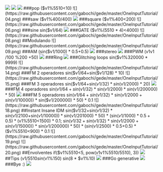 ![](https://raw.githubusercontent.com/gabochi/gede/master/OneInputTutorial/01.png)
![](https://raw.githubusercontent.com/gabochi/gede/master/OneInputTutorial/02.png)
![](https://raw.githubusercontent.com/gabochi/gede/master/OneInputTutorial/03.png)
###pop
($v1%5510<10)
![](https://raw.githubusercontent.com/gabochi/gede/master/OneInputTutorial/04.png)
###saw
($v1%400/400)
![](https://raw.githubusercontent.com/gabochi/gede/master/OneInputTutorial/05.png)
###square
($v1%400<200)
![](https://raw.githubusercontent.com/gabochi/gede/master/OneInputTutorial/06.png)
###sine
sin($v1/64)
![](https://raw.githubusercontent.com/gabochi/gede/master/OneInputTutorial/07.png)
###GATE
($v1%(5510 * 4)<4000)
![](https://raw.githubusercontent.com/gabochi/gede/master/OneInputTutorial/08.png)
##Modulando
![](https://raw.githubusercontent.com/gabochi/gede/master/OneInputTutorial/09.png)
###AM
(sin($v1/1000) * 0.5+0.5)
![](https://raw.githubusercontent.com/gabochi/gede/master/OneInputTutorial/10.png)
###stereo
![](https://raw.githubusercontent.com/gabochi/gede/master/OneInputTutorial/11.png)
###PWM
($v1 %400>$v1 /100 %200 +50)
![](https://raw.githubusercontent.com/gabochi/gede/master/OneInputTutorial/12.png)
###Ring
![](https://raw.githubusercontent.com/gabochi/gede/master/OneInputTutorial/13.png)
###Glitching loops
sin($v1%320000 * 9999)
![](https://raw.githubusercontent.com/gabochi/gede/master/OneInputTutorial/14.png)
###FM 2 operadores
sin($v1/64+sin($v1/128) * 10)
![](https://raw.githubusercontent.com/gabochi/gede/master/OneInputTutorial/15.png)
###FM 3 operadores
sin($v1/64+sin($v1/32) * sin($v1/2000) * 20)
![](https://raw.githubusercontent.com/gabochi/gede/master/OneInputTutorial/16.png)
###FM 4 operadores
sin($v1/64+sin($v1/32) * sin($v1/2000) * sin($v1/200000) * 50)
![](https://raw.githubusercontent.com/gabochi/gede/master/OneInputTutorial/17.png)
###FM 5 operadores
sin($v1/64+sin($v1/32) * sin($v1/2000+sin($v1/10000)) * sin($v1/200000) * 50) * 0.1
![](https://raw.githubusercontent.com/gabochi/gede/master/OneInputTutorial/18.png)
##Instant Insane IDM
sin($v1/32+sin($v1/32) * sin($v1/2100+sin($v1/10000)) * sin($v1/201000) * 50) * (sin($v1/1000) * 0.5+0.5) * ($v1%5510<1500) * 0.1;
sin($v1/32+sin($v1/32) * sin($v1/2000+sin($v1/15000)) * sin($v1/200000) * 50) * (sin($v1/2500) * 0.5+0.5) * ($v1%5510<900) * 0.1
![](https://raw.githubusercontent.com/gabochi/gede/master/OneInputTutorial/19.png)
![](https://raw.githubusercontent.com/gabochi/gede/master/OneInputTutorial/20.png)
##Envolventes
if($v1%5510<5, pow($v1%5/5, 2), pow(1-($v1%5510/5510), 3))
![](https://raw.githubusercontent.com/gabochi/gede/master/OneInputTutorial/21.png)
##Tips
($v1 /5510 %8 * 8)
sin($v1%150)
sin(8 * $v1%10)
![](https://raw.githubusercontent.com/gabochi/gede/master/OneInputTutorial/22.png)
###Go generative
![](https://raw.githubusercontent.com/gabochi/gede/master/OneInputTutorial/23.png)
###Bye :)
![](https://raw.githubusercontent.com/gabochi/gede/master/OneInputTutorial/24.png)

